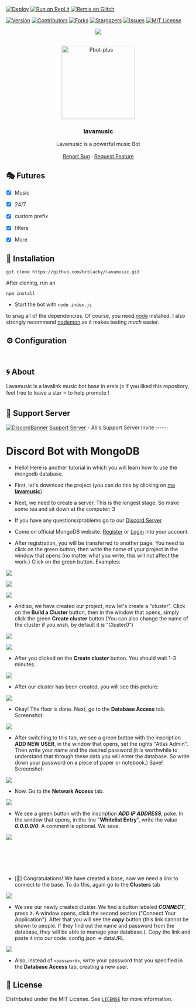 [![Deploy](https://www.herokucdn.com/deploy/button.svg)](https://heroku.com/deploy?template=https://github.com/brblacky/lavamusic)
[![Run on Repl.it](https://repl.it/badge/github/brblacky/lavamusic)](https://repl.it/github/brblacky/lavamusic)
[![Remix on Glitch](https://cdn.glitch.com/2703baf2-b643-4da7-ab91-7ee2a2d00b5b%2Fremix-button.svg)](https://glitch.com/edit/#!/import/github/brblacky/lavamusic)


[![Version][version-shield]](version-url)
[![Contributors][contributors-shield]][contributors-url]
[![Forks][forks-shield]][forks-url]
[![Stargazers][stars-shield]][stars-url]
[![Issues][issues-shield]][issues-url]
[![MIT License][license-shield]][license-url]
<center><img src="https://capsule-render.vercel.app/api?type=waving&color=gradient&height=200&section=header&text=lavamusic&fontSize=80&fontAlignY=35&animation=twinkling&fontColor=gradient" /></center>


<!-- PROJECT LOGO -->
<br />
<p align="center">
  <a href="https://github.com/brblacky/lavamusic">
    <img src="https://media.discordapp.net/attachments/845318824323448882/876690332333514752/1629089649835.png" alt="Pbot-plus" width="200" height="200">
  </a>

  <h3 align="center">lavamusic</h3>

  <p align="center">
    Lavamusic is  a powerful music Bot
    <br />
    <br />
    <a href="https://github.com/brblacky/lavamusic/issues">Report Bug</a>
    ·
    <a href="https://github.com/brblacky/lavamusic/issues">Request Feature</a>
  </p>
</p>

## 🎭 Futures

- [x] Music
- [x] 24/7
- [x] custom prefix
- [x] filters
- [x] More


<!-- INSTALL -->
## 🚀 Installation
```
git clone https://github.com/brblacky/lavamusic.git
```
After cloning, run an
```
npm install
```
* Start the bot with `node index.js`

to snag all of the dependencies. Of course, you need [node](https://nodejs.org/en/) installed. I also strongly recommend [nodemon](https://www.npmjs.com/package/nodemon) as it makes testing *much* easier.
<!-- CONFIGURATION -->

## ⚙️ Configuration
```
  

```

<!-- ABOUT THE PROJECT -->

## 🌀 About
 Lavamusic is a lavalink music bot base in erela.js 
If you liked this repository, feel free to leave a star ⭐ to help promote !

## 💌 Support Server
[![DiscordBanner](https://invidget.switchblade.xyz/uAVaeCP9VH)](https://discord.gg/uAVaeCP9VH)
[Support Server](https://discord.gg/uAVaeCP9VH) - Ali's Support Server Invite
:----:

#  Discord Bot with MongoDB

- Hello! Here is another tutorial in which you will learn how to use the mongodb database.

- First, let's download the project (you can do this by clicking on [me **lavamusic**](https://github.com/brblacky/lavamusic/archive/master.zip))

- Next, we need to create a server. This is the longest stage. So make some tea and sit down at the computer: 3

- If you have any questions/problems go to our [Discord Server](https://discord.gg/uAVaeCP9VH)

- Come on official MongoDB website. [Register](https://account.mongodb.com/account/register) or [Login](https://account.mongodb.com/account/login) into your account.

- After registration, you will be transferred to another page. You need to click on the green button, then write the name of your project in the window that opens (no matter what you write, this will not affect the work.) Click on the green button. Examples:

![](https://cdn.discordapp.com/attachments/667072123914813444/686353659650768939/IMG_20200309_035249.png)

![](https://cdn.discordapp.com/attachments/667072123914813444/686353659331870865/IMG_20200309_035651.png)

![](https://cdn.discordapp.com/attachments/667072123914813444/686353658962640904/IMG_20200309_035747.png)

- And so, we have created our project, now let's create a "cluster". Click on the **Build a Cluster** button, then in the window that opens, simply click the green **Create cluster** button (You can also change the name of the cluster if you wish, by default it is "Cluster0")

![](https://cdn.discordapp.com/attachments/667072123914813444/686353658648199200/IMG_20200309_035819.png)

![](https://cdn.discordapp.com/attachments/667072123914813444/686353658299809807/IMG_20200309_035851.png)

- After you clicked on the **Create cluster** button. You should wait 1-3 minutes.

![](https://cdn.discordapp.com/attachments/667072123914813444/686353627912208447/IMG_20200309_035925.png)

- After our cluster has been created, you will see this picture:

![](https://cdn.discordapp.com/attachments/667072123914813444/686353627736178702/IMG_20200309_040013.png)

- Okay! The floor is done. Next, go to the **Database Access** tab. Screenshot:

![](https://cdn.discordapp.com/attachments/667072123914813444/686353627509817527/IMG_20200309_040207.png)

- After switching to this tab, we see a green button with the inscription **ADD NEW USER**, in the window that opens, set the rights "Atlas Admin". Then write your name and the desired password (it is worthwhile to understand that through these data you will enter the database. So write down your password on a piece of paper or notebook.) Save! Screenshot:

![](https://cdn.discordapp.com/attachments/667072123914813444/686353627320680467/IMG_20200309_040424.png)

- Now. Go to the **Network Access** tab.

![](https://cdn.discordapp.com/attachments/667072123914813444/686353626209452081/IMG_20200309_042002.png)

- We see a green button with the inscription ***ADD IP ADDRESS***, poke. In the window that opens, in the line "**Whitelist Entry**", write the value ***0.0.0.0/0***. A comment is optional. We save.

![](https://cdn.discordapp.com/attachments/667072123914813444/686353627106902047/IMG_20200309_040548.png)

<br><br><br><br>

- [🎉] Congratulations! We have created a base, now we need a link to connect to the base. To do this, again go to the **Clusters** tab

![](https://cdn.discordapp.com/attachments/667072123914813444/686353626029228097/IMG_20200309_042035.png)


- We see our newly created cluster. We find a button labeled ***CONNECT***, press it. A window opens, click the second section ("Connect Your Application"). After that you will see the ***copy*** button (this link cannot be shown to people. If they find out the name and password from the database, they will be able to manage your database.). Copy the link and paste it into our code. config.json -> dataURL

![](https://cdn.discordapp.com/attachments/667072123914813444/686353626758905877/IMG_20200309_041447.png)

- Also, instead of `<password>`, write your password that you specified in the **Database Access** tab, creating a new user.
<!-- LICENSE -->

## 🔐 License

Distributed under the MIT License. See [`LICENSE`](https://github.com/brblacky/lavamusic/blob/master/LICENSE) for more information.

[version-shield]: https://img.shields.io/github/package-json/v/brblacky/lavamusic?style=for-the-badge
[version-url]: https://github.com/brblacky/lavamusic
[contributors-shield]: https://img.shields.io/github/contributors/brblacky/lavamusic.svg?style=for-the-badge
[contributors-url]: https://github.com/brblacky/lavamusic/graphs/contributors
[forks-shield]: https://img.shields.io/github/forks/brblacky/lavamusic.svg?style=for-the-badge
[forks-url]: https://github.com/brblacky/lavamusic/network/members
[stars-shield]: https://img.shields.io/github/stars/brblacky/lavamusic.svg?style=for-the-badge
[stars-url]: https://github.com/brblacky/lavamusic/stargazers
[issues-shield]: https://img.shields.io/github/issues/brblacky/lavamusic.svg?style=for-the-badge
[issues-url]: https://github.com/brblacky/lavamusic/issues
[license-shield]: https://img.shields.io/github/license/brblacky/lavamusic.svg?style=for-the-badge
[license-url]: https://github.com/brblacky/lavamusic/blob/master/LICENSE
